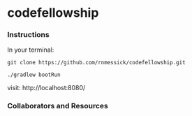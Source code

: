 # codefellowship


### Instructions

In your terminal:

`git clone https://github.com/rnmessick/codefellowship.git`

`./gradlew bootRun`

visit: http://localhost:8080/



### Collaborators and Resources
